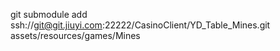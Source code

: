 git submodule add ssh://git@git.jiuyi.com:22222/CasinoClient/YD_Table_Mines.git assets/resources/games/Mines